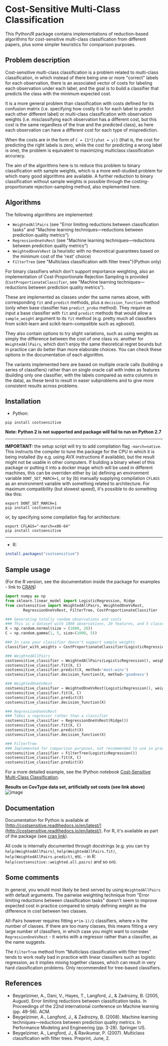 # Cost-Sensitive Multi-Class Classification

This Python/R package contains implementations of reduction-based algorithms for cost-sensitive multi-class classification from different papers, plus some simpler heuristics for comparison purposes.

## Problem description

Cost-sensitive multi-class classification is a problem related to multi-class classification, in which instead of there being one or more "correct" labels for each observation, there is an associated vector of costs for labeling each observation under each label, and the goal is to build a classifier that predicts the class with the minimum expected cost.

It is a more general problem than classification with costs defined for its confusion matrix (i.e. specifying how costly it is for each label to predict each other different label) or multi-class classification with observation weights (i.e. misclassifying each observation has a different cost, but this cost is the same regardless of the true and the predicted class), as here each observation can have a different cost for each type of misprediction.

When the costs are in the form of `C = {1*I(yhat = y)}` (that is, the cost for predicting the right labels is zero, while the cost for predicting a wrong label is one), the problem is equivalent to maximizing multiclass classification accuracy.

The aim of the algorithms here is to reduce this problem to binary classification with sample weights, which is a more well-studied problem for which many good algorithms are available. A further reduction to binary classification without sample weights is possible through the costing-proportionate rejection-sampling method, also implemented here.


## Algorithms

The following algorithms are implemented:
* `WeightedAllPairs` (see "Error limiting reductions between classification tasks" and "Machine learning techniques—reductions between prediction quality metrics")
* `RegressionOneVsRest` (see "Machine learning techniques—reductions between prediction quality metrics")
* `WeightedOneVsRest` (a heuristic with no theoretical guarantees based on the minimum cost of the 'rest' choice)
* `FilterTree` (see "Multiclass classification with filter trees")(Python only)

For binary classifiers which don't support importance weighting, also an implementation of Cost-Proportionate Rejection Sampling is provided (`CostProportionateClassifier`, see "Machine learning techniques—reductions between prediction quality metrics").

These are implemented as classes under the same names above, with corresponding `fit` and `predict` methods, plus a `decision_function` method (only when base classifier has `predict_proba` method). They require as input a base classifier with `fit` and `predict` methods that would allow a `sample_weight` argument to its `fit` method (e.g. pretty much all classifiers from scikit-learn and scikit-learn-compatible such as xgboost).

They also contain options to try slight variations, such as using weights as simply the difference between the cost of one class vs. another for `WeightedAllPairs`, which don't enjoy the same theoretical regret bounds but in practice can do better than more elaborate choices. You can check these options in the documentation of each algorithm.

The variants implemented here are based on multiple oracle calls (building a series of classifiers) rather than on single oracle call with index as features (building only one classifier, with the labels compared as extra columns in the data), as these tend to result in easer subproblems and to give more consistent results across problems.


## Installation


* Python:

```pip install costsensitive``` 

**Note: Python 2 is not supported and package will fail to run on Python 2.7**

** *
**IMPORTANT:** the setup script will try to add compilation flag `-march=native`. This instructs the compiler to tune the package for the CPU in which it is being installed (by e.g. using AVX instructions if available), but the result might not be usable in other computers. If building a binary wheel of this package or putting it into a docker image which will be used in different machines, this can be overriden either by (a) defining an environment variable `DONT_SET_MARCH=1`, or by (b) manually supplying compilation `CFLAGS` as an environment variable with something related to architecture. For maximum compatibility (but slowest speed), it's possible to do something like this:

```
export DONT_SET_MARCH=1
pip install costsensitive
```

or, by specifying some compilation flag for architecture:
```
export CFLAGS="-march=x86-64"
pip install costsensitive
```
** *


* R:

```r
install.packages("costsensitive")
```


## Sample usage

(For the R version, see the documentation inside the package for examples - link to [CRAN](https://cran.r-project.org/web/packages/costsensitive/index.html))

```python 
import numpy as np
from sklearn.linear_model import LogisticRegression, Ridge
from costsensitive import WeightedAllPairs, WeightedOneVsRest,
		RegressionOneVsRest, FilterTree, CostProportionateClassifier

### Generating totally random observations and costs
### This is a dataset with 1000 observations, 20 features, and 5 classes
X = np.random.normal(size = (1000, 20))
C = np.random.gamma(1, 5, size=(1000, 5))

### In case your classifier doesn't support sample weights
classifier_with_weights = CostProportionateClassifier(LogisticRegression())

### WeightedAllPairs
costsensitive_classifier = WeightedAllPairs(LogisticRegression(), weigh_by_cost_diff = True)
costsensitive_classifier.fit(X, C)
costsensitive_classifier.predict(X, method='most-wins')
costsensitive_classifier.decision_function(X, method='goodness')

### WeightedOneVsRest
costsensitive_classifier = WeightedOneVsRest(LogisticRegression(), weight_simple_diff = False)
costsensitive_classifier.fit(X, C)
costsensitive_classifier.predict(X)
costsensitive_classifier.decision_function(X)

### RegressionOneVsRest
### Takes a regressor rather than a classifier
costsensitive_classifier = RegressionOneVsRest(Ridge())
costsensitive_classifier.fit(X, C)
costsensitive_classifier.predict(X)
costsensitive_classifier.decision_function(X)

### FilterTree
### Implemented for comparison purposes, not recommended to use in practice
costsensitive_classifier = FilterTree(LogisticRegression())
costsensitive_classifier.fit(X, C)
costsensitive_classifier.predict(X)
``` 

For a more detailed example, see the IPython notebook [Cost-Sensitive Multi-Class Classification](http://nbviewer.jupyter.org/github/david-cortes/costsensitive/blob/master/example/costsensitive_multiclass_classification.ipynb).

**Results on CovType data set, artificially set costs (see link above)**
![image](plots/covtype_results.png "simulation_covtype")

## Documentation

Documentation for Python is available at [http://costsensitive.readthedocs.io/en/latest/](http://costsensitive.readthedocs.io/en/latest/). For R, it's available as part of the package (see [cran link](https://cran.r-project.org/web/packages/costsensitive/index.html)).

All code is internally documented through docstrings (e.g. you can try `help(WeightedAllPairs)`, `help(WeightedAllPairs.fit)`, `help(WeightedAllPairs.predict)`, etc. - in R: `help(costsensitive::weighted.all.pairs)` and so on).

## Some comments

In general, you would most likely be best served by using `WeightedAllPairs` with default arguments. The pairwise weighting technique from "Error limiting reductions between classification tasks" doesn't seem to improve expected cost in practice compared to simply defining weight as the difference in cost between two classes.

All-Pairs however requires fitting `m*(m-1)/2` classifiers, where `m` is the number of classes. If there are too many classes, this means fitting a very large number of classifiers, in which case you might want to consider `RegressionOneVsRest` - it works with a regressor rather than a classifier, as the name suggests.

The `FilterTree` method from "Multiclass classification with filter trees" tends to work really bad in practice with linear classifiers such as logistic regression, as it implies mixing together classes, which can result in very hard classification problems. Only recommended for tree-based classifiers.

## References 

* Beygelzimer, A., Dani, V., Hayes, T., Langford, J., & Zadrozny, B. (2005, August). Error limiting reductions between classification tasks. In Proceedings of the 22nd international conference on Machine learning (pp. 49-56). ACM. 
* Beygelzimer, A., Langford, J., & Zadrozny, B. (2008). Machine learning techniques—reductions between prediction quality metrics. In Performance Modeling and Engineering (pp. 3-28). Springer US. 
* Beygelzimer, A., Langford, J., & Ravikumar, P. (2007). Multiclass classification with filter trees. Preprint, June, 2. 

